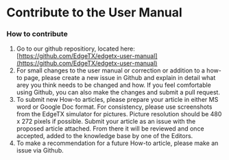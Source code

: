 # Contribute to the User Manual

### How to contribute

1. Go to our github repositiory, located here: [https://github.com/EdgeTX/edgetx-user-manual](https://github.com/EdgeTX/edgetx-user-manual)
2. For small changes to the user manual or correction or addition to a how-to page, please create a new issue in Github and explain in detail what arey you think needs to be changed and how. If you feel comfortable using Github, you can also make the changes and submit a pull request.
3. To submit new How-to articles, please prepare your article in either MS word or Google Doc format. For consistency, please use screenshots from the EdgeTX simulator for pictures. Picture resolution should be 480 x 272 pixels if possible. Submit your article as an issue with the proposed article attached. From there it will be reviewed and once accepted, added to the knowledge base by one of the Editors.
4. To make a recommendation for a future How-to article, please make an issue via Github.
